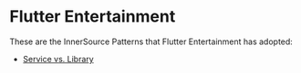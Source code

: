 # Flutter Entertainment

These are the InnerSource Patterns that Flutter Entertainment has adopted:

* [Service vs. Library](../patterns/2-structured/service-vs-library.md)
